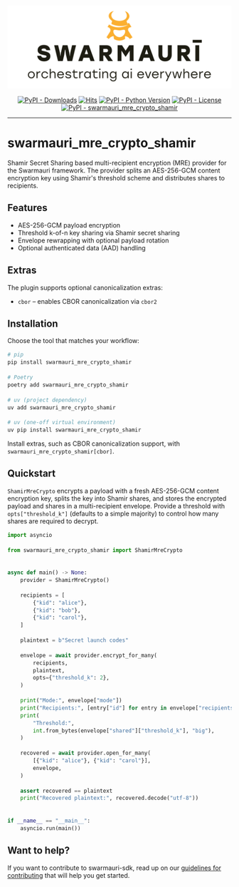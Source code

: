 ![Swarmauri Logo](https://github.com/swarmauri/swarmauri-sdk/blob/3d4d1cfa949399d7019ae9d8f296afba773dfb7f/assets/swarmauri.brand.theme.svg)

<p align="center">
    <a href="https://pypi.org/project/swarmauri_mre_crypto_shamir/">
        <img src="https://img.shields.io/pypi/dm/swarmauri_mre_crypto_shamir" alt="PyPI - Downloads"/></a>
    <a href="https://hits.sh/github.com/swarmauri/swarmauri-sdk/tree/master/pkgs/standards/swarmauri_mre_crypto_shamir/">
        <img alt="Hits" src="https://hits.sh/github.com/swarmauri/swarmauri-sdk/tree/master/pkgs/standards/swarmauri_mre_crypto_shamir.svg"/></a>
    <a href="https://pypi.org/project/swarmauri_mre_crypto_shamir/">
        <img src="https://img.shields.io/pypi/pyversions/swarmauri_mre_crypto_shamir" alt="PyPI - Python Version"/></a>
    <a href="https://pypi.org/project/swarmauri_mre_crypto_shamir/">
        <img src="https://img.shields.io/pypi/l/swarmauri_mre_crypto_shamir" alt="PyPI - License"/></a>
    <a href="https://pypi.org/project/swarmauri_mre_crypto_shamir/">
        <img src="https://img.shields.io/pypi/v/swarmauri_mre_crypto_shamir?label=swarmauri_mre_crypto_shamir&color=green" alt="PyPI - swarmauri_mre_crypto_shamir"/></a>

</p>

---

# swarmauri_mre_crypto_shamir

Shamir Secret Sharing based multi-recipient encryption (MRE) provider for the Swarmauri framework. The provider splits an AES-256-GCM content encryption key using Shamir's threshold scheme and distributes shares to recipients.

## Features

- AES-256-GCM payload encryption
- Threshold k-of-n key sharing via Shamir secret sharing
- Envelope rewrapping with optional payload rotation
- Optional authenticated data (AAD) handling

## Extras

The plugin supports optional canonicalization extras:

- `cbor` – enables CBOR canonicalization via `cbor2`

## Installation

Choose the tool that matches your workflow:

```bash
# pip
pip install swarmauri_mre_crypto_shamir

# Poetry
poetry add swarmauri_mre_crypto_shamir

# uv (project dependency)
uv add swarmauri_mre_crypto_shamir

# uv (one-off virtual environment)
uv pip install swarmauri_mre_crypto_shamir
```

Install extras, such as CBOR canonicalization support, with `swarmauri_mre_crypto_shamir[cbor]`.

## Quickstart

`ShamirMreCrypto` encrypts a payload with a fresh AES-256-GCM content encryption key, splits the key into Shamir shares, and stores the encrypted payload and shares in a multi-recipient envelope. Provide a threshold with `opts["threshold_k"]` (defaults to a simple majority) to control how many shares are required to decrypt.

```python
import asyncio

from swarmauri_mre_crypto_shamir import ShamirMreCrypto


async def main() -> None:
    provider = ShamirMreCrypto()

    recipients = [
        {"kid": "alice"},
        {"kid": "bob"},
        {"kid": "carol"},
    ]

    plaintext = b"Secret launch codes"

    envelope = await provider.encrypt_for_many(
        recipients,
        plaintext,
        opts={"threshold_k": 2},
    )

    print("Mode:", envelope["mode"])
    print("Recipients:", [entry["id"] for entry in envelope["recipients"]])
    print(
        "Threshold:",
        int.from_bytes(envelope["shared"]["threshold_k"], "big"),
    )

    recovered = await provider.open_for_many(
        [{"kid": "alice"}, {"kid": "carol"}],
        envelope,
    )

    assert recovered == plaintext
    print("Recovered plaintext:", recovered.decode("utf-8"))


if __name__ == "__main__":
    asyncio.run(main())
```

## Want to help?

If you want to contribute to swarmauri-sdk, read up on our
[guidelines for contributing](https://github.com/swarmauri/swarmauri-sdk/blob/master/CONTRIBUTING.md)
that will help you get started.
